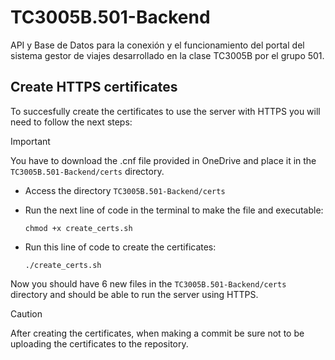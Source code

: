 # TC3005B.501-Backend
API y Base de Datos para la conexión y el funcionamiento del portal del sistema gestor de viajes desarrollado en la clase TC3005B por el grupo 501. 

## Create HTTPS certificates

To succesfully create the certificates to use the server with HTTPS you will need to follow the next steps:

> [!Important]
> You have to download the .cnf file provided in OneDrive and place it in the `TC3005B.501-Backend/certs` directory.

- Access the directory `TC3005B.501-Backend/certs`
- Run the next line of code in the terminal to make the file and executable:

  ```gitbash
  chmod +x create_certs.sh
  ```
  
- Run this line of code to create the certificates:

    ```gitbash
  ./create_certs.sh
  ```

Now you should have 6 new files in the `TC3005B.501-Backend/certs` directory and should be able to run the server using HTTPS.

> [!Caution]
> After creating the certificates, when making a commit be sure not to be uploading the certificates to the repository.
